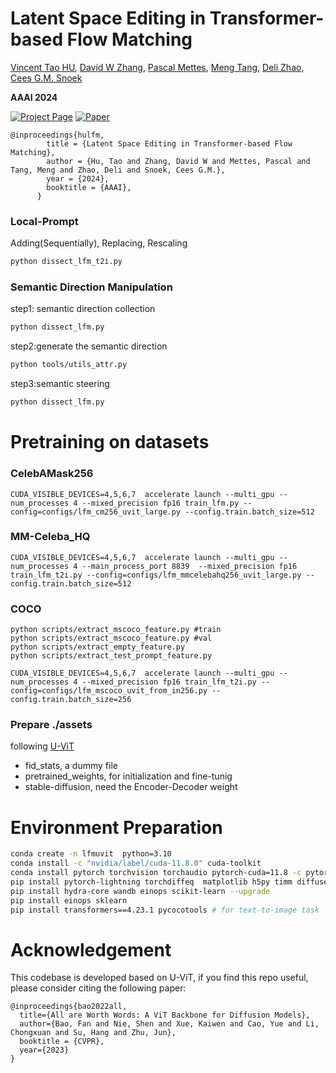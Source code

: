 
# Latent Space Editing in Transformer-based Flow Matching

<span class="author-block">
                <a href="http://taohu.me" target="_blank">Vincent Tao HU</a>,</span>
                <span class="author-block">
                  <a href="https://davzha.netlify.app/" target="_blank">David W Zhang</a>,</span>
                  <span class="author-block">
                    <a href="https://staff.fnwi.uva.nl/p.s.m.mettes/" target="_blank">Pascal Mettes</a>,
                  </span>
                  <span class="author-block">
                    <a href="http://mengtang.org/" target="_blank">Meng Tang</a>,
                  </span>
                  <span class="author-block">
                    <a href="https://scholar.google.com/citations?user=7LhjCn0AAAAJ&hl=en" target="_blank">Deli Zhao</a>,
                  </span>
                  <span class="author-block">
                    <a href="https://www.ceessnoek.info/" target="_blank">Cees G.M. Snoek</a>
                  </span>

 **AAAI 2024**

[![Project Page](https://img.shields.io/badge/Project-Page-blue)](https://taohu.me/lfm/)
[![Paper](https://img.shields.io/badge/arXiv-PDF-b31b1b)](https://arxiv.org/abs/2312.10825)

```
@inproceedings{hulfm,
        title = {Latent Space Editing in Transformer-based Flow Matching},
        author = {Hu, Tao and Zhang, David W and Mettes, Pascal and Tang, Meng and Zhao, Deli and Snoek, Cees G.M.},
        year = {2024},
        booktitle = {AAAI},
      }
```       



### Local-Prompt 

Adding(Sequentially), Replacing, Rescaling

```bash
python dissect_lfm_t2i.py 
```



### Semantic Direction Manipulation

step1: semantic direction collection

```bash
python dissect_lfm.py 
```


step2:generate the semantic direction

```bash
python tools/utils_attr.py
```

step3:semantic steering

```bash
python dissect_lfm.py 
```



# Pretraining on datasets


### CelebAMask256

```  
CUDA_VISIBLE_DEVICES=4,5,6,7  accelerate launch --multi_gpu --num_processes 4 --mixed_precision fp16 train_lfm.py --config=configs/lfm_cm256_uvit_large.py --config.train.batch_size=512
```


### MM-Celeba_HQ



```
CUDA_VISIBLE_DEVICES=4,5,6,7  accelerate launch --multi_gpu --num_processes 4 --main_process_port 8839  --mixed_precision fp16 train_lfm_t2i.py --config=configs/lfm_mmcelebahq256_uvit_large.py --config.train.batch_size=512
```


### COCO

```
python scripts/extract_mscoco_feature.py #train
python scripts/extract_mscoco_feature.py #val
python scripts/extract_empty_feature.py
python scripts/extract_test_prompt_feature.py
```



```
CUDA_VISIBLE_DEVICES=4,5,6,7  accelerate launch --multi_gpu --num_processes 4 --mixed_precision fp16 train_lfm_t2i.py --config=configs/lfm_mscoco_uvit_from_in256.py --config.train.batch_size=256 
```


### Prepare ./assets

following [U-ViT](https://github.com/baofff/U-ViT)

- fid_stats, a dummy file
- pretrained_weights, for initialization and fine-tunig
-  stable-diffusion, need the Encoder-Decoder weight


# Environment Preparation


```bash
conda create -n lfmuvit  python=3.10
conda install -c "nvidia/label/cuda-11.8.0" cuda-toolkit
conda install pytorch torchvision torchaudio pytorch-cuda=11.8 -c pytorch -c nvidia
pip install pytorch-lightning torchdiffeq  matplotlib h5py timm diffusers accelerate loguru blobfile ml_collections
pip install hydra-core wandb einops scikit-learn --upgrade
pip install einops sklearn
pip install transformers==4.23.1 pycocotools # for text-to-image task
```




# Acknowledgement

This codebase is developed based on U-ViT, if you find this repo useful, please consider citing the following paper:

```
@inproceedings{bao2022all,
  title={All are Worth Words: A ViT Backbone for Diffusion Models},
  author={Bao, Fan and Nie, Shen and Xue, Kaiwen and Cao, Yue and Li, Chongxuan and Su, Hang and Zhu, Jun},
  booktitle = {CVPR},
  year={2023}
}
```

